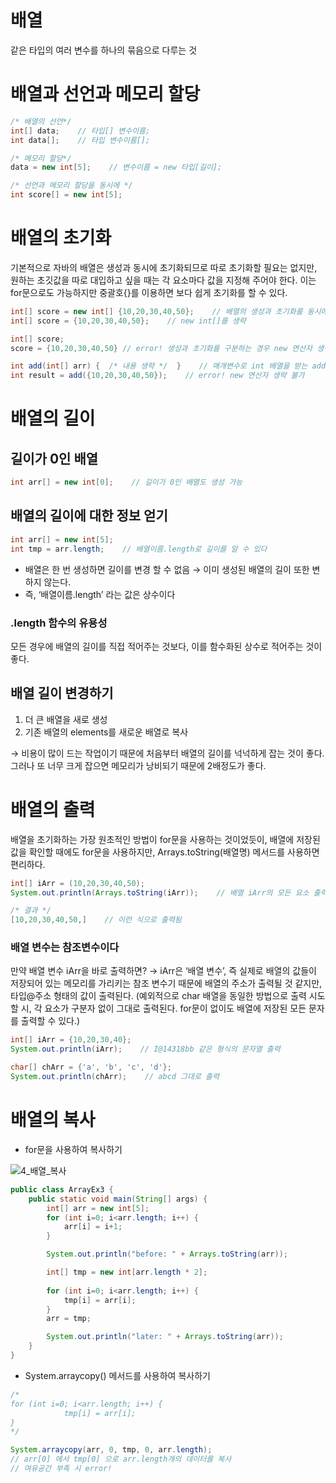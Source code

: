 # 배열

같은 타입의 여러 변수를 하나의 묶음으로 다루는 것

# 배열과 선언과 메모리 할당

```java
/* 배열의 선언*/
int[] data;    // 타입[] 변수이름;
int data[];    // 타입 변수이름[];

/* 메모리 할당*/
data = new int[5];    // 변수이름 = new 타입[길이];

/* 선언과 메모리 할당을 동시에 */
int score[] = new int[5];
```

# 배열의 초기화

기본적으로 자바의 배열은 생성과 동시에 초기화되므로 따로 초기화할 필요는 없지만, 원하는 초깃값을 따로 대입하고 싶을 때는 각 요소마다 값을 지정해 주어야 한다. 이는 for문으로도 가능하지만 중괄호{}를 이용하면 보다 쉽게 초기화를 할 수 있다.

```java
int[] score = new int[] {10,20,30,40,50};    // 배열의 생성과 초기화를 동시에
int[] score = {10,20,30,40,50};    // new int[]를 생략

int[] score;
score = {10,20,30,40,50} // error! 생성과 초기화를 구분하는 경우 new 연산자 생략 불가

int add(int[] arr) {  /* 내용 생략 */  }    // 매개변수로 int 배열을 받는 add 메서드
int result = add({10,20,30,40,50});    // error! new 연산자 생략 불가
```

# 배열의 길이

## 길이가 0인 배열

```java
int arr[] = new int[0];    // 길이가 0인 배열도 생성 가능
```

## 배열의 길이에 대한 정보 얻기

```java
int arr[] = new int[5];
int tmp = arr.length;    // 배열이름.length로 길이를 알 수 있다
```

- 배열은 한 번 생성하면 길이를 변경 할 수 없음 → 이미 생성된 배열의 길이 또한 변하지 않는다.
- 즉, ‘배열이름.length’ 라는 값은 상수이다

### .length 함수의 유용성

모든 경우에 배열의 길이를 직접 적어주는 것보다, 이를 함수화된 상수로 적어주는 것이 좋다.

## 배열 길이 변경하기

1. 더 큰 배열을 새로 생성
2. 기존 배열의 elements를 새로운 배열로 복사

→ 비용이 많이 드는 작업이기 때문에 처음부터 배열의 길이를 넉넉하게 잡는 것이 좋다. 그러나 또 너무 크게 잡으면 메모리가 낭비되기 때문에 2배정도가 좋다.

# 배열의 출력

배열을 초기화하는 가장 원초적인 방법이 for문을 사용하는 것이었듯이, 배열에 저장된 값을 확인할 때에도 for문을 사용하지만, Arrays.toString(배열명) 메서드를 사용하면 편리하다.

```java
int[] iArr = (10,20,30,40,50);
System.out.println(Arrays.toString(iArr));    // 배열 iArr의 모든 요소 출력

/* 결과 */
[10,20,30,40,50,]    // 이런 식으로 출력됨
```

### 배열 변수는 참조변수이다

만약 배열 변수 iArr을 바로 출력하면? → iArr은 ‘배열 변수’, 즉 실제로 배열의 값들이 저장되어 있는 메모리를 가리키는 참조 변수기 때문에 배열의 주소가 출력될 것 같지만, 타입@주소 형태의 값이 출력된다. (예외적으로 char 배열을 동일한 방법으로 출력 시도할 시, 각 요소가 구분자 없이 그대로 출력된다. for문이 없이도 배열에 저장된 모든 문자를 출력할 수 있다.)

```java
int[] iArr = {10,20,30,40};
System.out.println(iArr);    // I@14318bb 같은 형식의 문자열 출력

char[] chArr = {'a', 'b', 'c', 'd'};
System.out.println(chArr);    // abcd 그대로 출력
```

# 배열의 복사

- for문을 사용하여 복사하기


![4_배열_복사](https://user-images.githubusercontent.com/97890886/166634266-56663be5-7725-4bf2-9277-e0ee6977435a.png)



```java
public class ArrayEx3 {
    public static void main(String[] args) {
        int[] arr = new int[5];
        for (int i=0; i<arr.length; i++) {
            arr[i] = i+1;
        }

        System.out.println("before: " + Arrays.toString(arr));

        int[] tmp = new int[arr.length * 2];
        
        for (int i=0; i<arr.length; i++) {
            tmp[i] = arr[i];
        }
        arr = tmp;

        System.out.println("later: " + Arrays.toString(arr));
    }
}
```

- System.arraycopy() 메서드를 사용하여 복사하기

```java
/*
for (int i=0; i<arr.length; i++) {
            tmp[i] = arr[i];
}
*/

System.arraycopy(arr, 0, tmp, 0, arr.length);
// arr[0] 에서 tmp[0] 으로 arr.length개의 데이터를 복사
// 여유공간 부족 시 error!
```